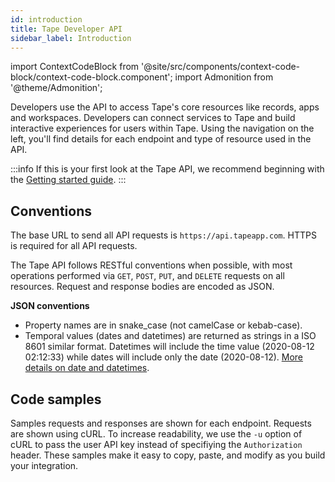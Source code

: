 ```yaml
---
id: introduction
title: Tape Developer API
sidebar_label: Introduction
---
```


import ContextCodeBlock from '@site/src/components/context-code-block/context-code-block.component';
import Admonition from '@theme/Admonition';

Developers use the API to access Tape's core resources like records, apps and workspaces. Developers can connect services to Tape and build interactive experiences for users within Tape. Using the navigation on the left, you'll find details for each endpoint and type of resource used in the API.

:::info
If this is your first look at the Tape API, we recommend beginning with the [Getting started guide](/docs/guide/api/getting-started).
:::

## Conventions

The base URL to send all API requests is `https://api.tapeapp.com`. HTTPS is required for all API requests.

The Tape API follows RESTful conventions when possible, with most operations performed via `GET`, `POST`, `PUT`, and `DELETE` requests on all resources. Request and response bodies are encoded as JSON.

**JSON conventions**

- Property names are in snake_case (not camelCase or kebab-case).
- Temporal values (dates and datetimes) are returned as strings in a ISO 8601 similar format. Datetimes will include the time value (2020-08-12 02:12:33) while dates will include only the date (2020-08-12). [More details on date and datetimes](date-timezone).

## Code samples

Samples requests and responses are shown for each endpoint. Requests are shown using cURL. To increase readability, we use the `-u` option of cURL to pass the user API key instead of specifiying the `Authorization` header. These samples make it easy to copy, paste, and modify as you build your integration.
